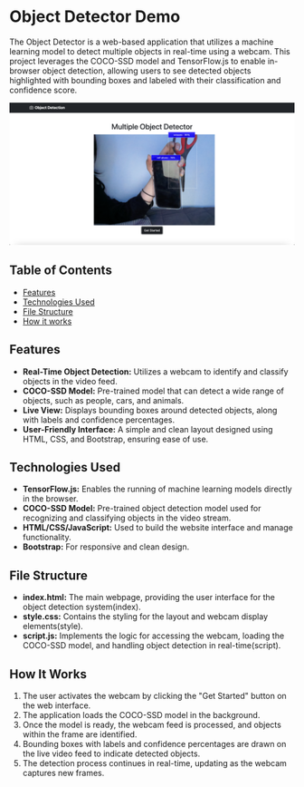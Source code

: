 # Object Detector Demo

The Object Detector is a web-based application that utilizes a machine learning model to detect multiple objects in real-time using a webcam. This project leverages the COCO-SSD model and TensorFlow.js to enable in-browser object detection, allowing users to see detected objects highlighted with bounding boxes and labeled with their classification and confidence score.

![Object Detector](https://github.com/yerin16/object-detector/blob/master/images/preview.png?raw=true)


## Table of Contents

- [Features](#features)
- [Technologies Used](#technologies-used)
- [File Structure](#file-structure)
- [How it works](#how-it-works)

## Features

- **Real-Time Object Detection:** Utilizes a webcam to identify and classify objects in the video feed.
- **COCO-SSD Model:** Pre-trained model that can detect a wide range of objects, such as people, cars, and animals.
- **Live View:** Displays bounding boxes around detected objects, along with labels and confidence percentages.
- **User-Friendly Interface:** A simple and clean layout designed using HTML, CSS, and Bootstrap, ensuring ease of use.

## Technologies Used

- **TensorFlow.js:** Enables the running of machine learning models directly in the browser.
- **COCO-SSD Model:** Pre-trained object detection model used for recognizing and classifying objects in the video stream.
- **HTML/CSS/JavaScript:** Used to build the website interface and manage functionality.
- **Bootstrap:** For responsive and clean design.

## File Structure
- **index.html:** The main webpage, providing the user interface for the object detection system(index).
- **style.css:** Contains the styling for the layout and webcam display elements(style).
- **script.js:** Implements the logic for accessing the webcam, loading the COCO-SSD model, and handling object detection in real-time(script).

## How It Works

1. The user activates the webcam by clicking the "Get Started" button on the web interface.
2. The application loads the COCO-SSD model in the background.
3. Once the model is ready, the webcam feed is processed, and objects within the frame are identified.
4. Bounding boxes with labels and confidence percentages are drawn on the live video feed to indicate detected objects.
5. The detection process continues in real-time, updating as the webcam captures new frames.